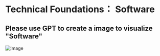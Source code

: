 # Technical Foundations： Software

## Please use GPT to create a image to visualize "Software" 

![image](https://github.com/user-attachments/assets/f2bfa198-c3e9-4acf-bc93-d147d5547820)



